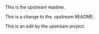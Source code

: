 
This is the upstream readme.

This is a change to the. upstream README.

This is an edit by the upstream project.

